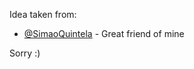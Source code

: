 Idea taken from:

- [@SimaoQuintela](https://github.com/SimaoQuintela/Advent-Of-Code/tree/main/day2) - Great friend of mine

Sorry :)